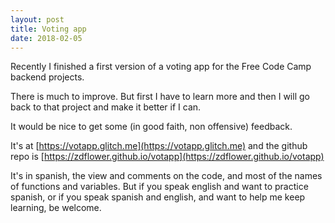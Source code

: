 ```yaml
---
layout: post
title: Voting app
date: 2018-02-05
---
```


Recently I finished a first version of a voting app for the Free Code Camp backend projects.

There is much to improve. But first I have to learn more and then I will go back to that project and make it better if I can.

It would be nice to get some (in good faith, non offensive) feedback.

It's at [https://votapp.glitch.me](https://votapp.glitch.me) and the github repo is [https://zdflower.github.io/votapp](https://zdflower.github.io/votapp)

It's in spanish, the view and comments on the code, and most of the names of functions and variables. But if you speak english and want to practice spanish, or if you speak spanish and english, and want to help me keep learning, be welcome.
